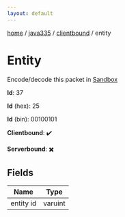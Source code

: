 ```yaml
---
layout: default
---
```


[home](/)  /  [java335](/protocol/java335)  /  [clientbound](/protocol/java335/clientbound)  /  entity

# Entity

Encode/decode this packet in [Sandbox](../../../sandbox/java335#Clientbound.Entity)

**Id**: 37

**Id** (hex): 25

**Id** (bin): 00100101

**Clientbound**: ✔️

**Serverbound**: ✖️

## Fields

Name | Type
---|---
entity id | varuint
